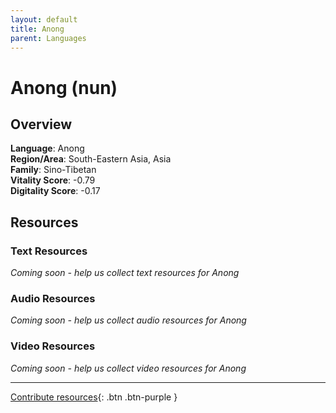 ```yaml
---
layout: default
title: Anong
parent: Languages
---
```


# Anong (nun)

## Overview

**Language**: Anong  
**Region/Area**: South-Eastern Asia, Asia  
**Family**: Sino-Tibetan  
**Vitality Score**: -0.79  
**Digitality Score**: -0.17  

## Resources

### Text Resources
*Coming soon - help us collect text resources for Anong*

### Audio Resources
*Coming soon - help us collect audio resources for Anong*

### Video Resources
*Coming soon - help us collect video resources for Anong*

---

[Contribute resources](https://fairtrain.github.io/){: .btn .btn-purple }
